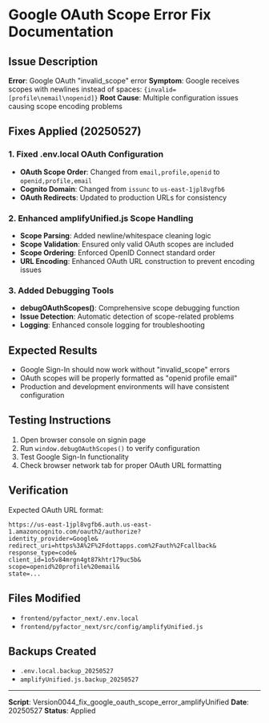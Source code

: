 # Google OAuth Scope Error Fix Documentation

## Issue Description
**Error**: Google OAuth "invalid_scope" error 
**Symptom**: Google receives scopes with newlines instead of spaces: `{invalid=[profile\nemail\nopenid]}`
**Root Cause**: Multiple configuration issues causing scope encoding problems

## Fixes Applied (20250527)

### 1. Fixed .env.local OAuth Configuration
- **OAuth Scope Order**: Changed from `email,profile,openid` to `openid,profile,email`
- **Cognito Domain**: Changed from `issunc` to `us-east-1jpl8vgfb6`
- **OAuth Redirects**: Updated to production URLs for consistency

### 2. Enhanced amplifyUnified.js Scope Handling
- **Scope Parsing**: Added newline/whitespace cleaning logic
- **Scope Validation**: Ensured only valid OAuth scopes are included
- **Scope Ordering**: Enforced OpenID Connect standard order
- **URL Encoding**: Enhanced OAuth URL construction to prevent encoding issues

### 3. Added Debugging Tools
- **debugOAuthScopes()**: Comprehensive scope debugging function
- **Issue Detection**: Automatic detection of scope-related problems
- **Logging**: Enhanced console logging for troubleshooting

## Expected Results
- Google Sign-In should now work without "invalid_scope" errors
- OAuth scopes will be properly formatted as "openid profile email"
- Production and development environments will have consistent configuration

## Testing Instructions
1. Open browser console on signin page
2. Run `window.debugOAuthScopes()` to verify configuration
3. Test Google Sign-In functionality
4. Check browser network tab for proper OAuth URL formatting

## Verification
Expected OAuth URL format:
```
https://us-east-1jpl8vgfb6.auth.us-east-1.amazoncognito.com/oauth2/authorize?
identity_provider=Google&
redirect_uri=https%3A%2F%2Fdottapps.com%2Fauth%2Fcallback&
response_type=code&
client_id=1o5v84mrgn4gt87khtr179uc5b&
scope=openid%20profile%20email&
state=...
```

## Files Modified
- `frontend/pyfactor_next/.env.local`
- `frontend/pyfactor_next/src/config/amplifyUnified.js`

## Backups Created
- `.env.local.backup_20250527`
- `amplifyUnified.js.backup_20250527`

---
**Script**: Version0044_fix_google_oauth_scope_error_amplifyUnified
**Date**: 20250527
**Status**: Applied
